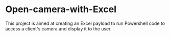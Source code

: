 # Open-camera-with-Excel
This project is aimed at creating an Excel payload to run Powershell code to access a client's camera and display it to the user.
